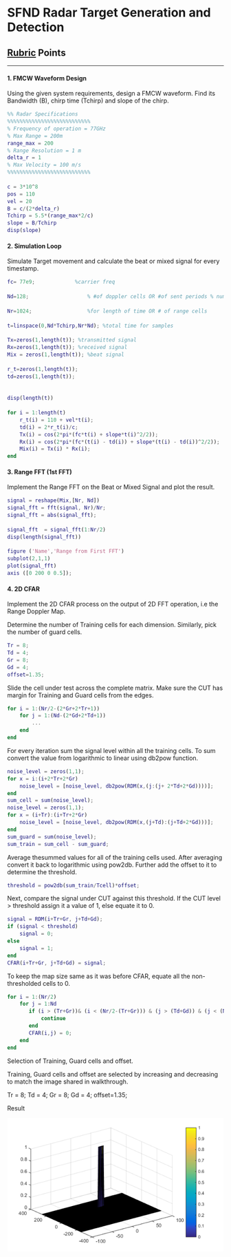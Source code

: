 # SFND Radar Target Generation and Detection
## [Rubric](https://review.udacity.com/#!/rubrics/2548/view) Points
---
#### 1. FMCW Waveform Design
Using the given system requirements, design a FMCW waveform. Find its Bandwidth (B), chirp time (Tchirp) and slope of the chirp.

```Matlab
%% Radar Specifications 
%%%%%%%%%%%%%%%%%%%%%%%%%%%
% Frequency of operation = 77GHz
% Max Range = 200m
range_max = 200
% Range Resolution = 1 m
delta_r = 1
% Max Velocity = 100 m/s
%%%%%%%%%%%%%%%%%%%%%%%%%%%

c = 3*10^8
pos = 110
vel = 20
B = c/(2*delta_r)
Tchirp = 5.5*(range_max*2/c)
slope = B/Tchirp
disp(slope)
```

#### 2. Simulation Loop
Simulate Target movement and calculate the beat or mixed signal for every timestamp.

```Matlab
fc= 77e9;             %carrier freq
                                              
Nd=128;                   % #of doppler cells OR #of sent periods % number of chirps

Nr=1024;                  %for length of time OR # of range cells

t=linspace(0,Nd*Tchirp,Nr*Nd); %total time for samples

Tx=zeros(1,length(t)); %transmitted signal
Rx=zeros(1,length(t)); %received signal
Mix = zeros(1,length(t)); %beat signal

r_t=zeros(1,length(t));
td=zeros(1,length(t));


disp(length(t))
 
for i = 1:length(t)         
    r_t(i) = 110 + vel*t(i);
    td(i) = 2*r_t(i)/c; 
    Tx(i) = cos(2*pi*(fc*t(i) + slope*t(i)^2/2));
    Rx(i) = cos(2*pi*(fc*(t(i) - td(i)) + slope*(t(i) - td(i))^2/2));
    Mix(i) = Tx(i) * Rx(i);
end
```

#### 3. Range FFT (1st FFT)

Implement the Range FFT on the Beat or Mixed Signal and plot the result.

```Matlab
signal = reshape(Mix,[Nr, Nd])
signal_fft = fft(signal, Nr)/Nr;
signal_fft = abs(signal_fft);

signal_fft  = signal_fft(1:Nr/2)   
disp(length(signal_fft))

figure ('Name','Range from First FFT')
subplot(2,1,1)
plot(signal_fft) 
axis ([0 200 0 0.5]);
```

#### 4. 2D CFAR
Implement the 2D CFAR process on the output of 2D FFT operation, i.e the Range Doppler Map.

Determine the number of Training cells for each dimension. Similarly, pick the number of guard cells.

```Matlab
Tr = 8;
Td = 4;
Gr = 8;
Gd = 4;
offset=1.35;
```

Slide the cell under test across the complete matrix. Make sure the CUT has margin for Training and Guard cells from the edges.

```Matlab
for i = 1:(Nr/2-(2*Gr+2*Tr+1))
    for j = 1:(Nd-(2*Gd+2*Td+1))
        ...
    end
end
```

For every iteration sum the signal level within all the training cells. To sum convert the value from logarithmic to linear using db2pow function.

```Matlab
noise_level = zeros(1,1);
for x = i:(i+2*Tr+2*Gr) 
    noise_level = [noise_level, db2pow(RDM(x,(j:(j+ 2*Td+2*Gd))))];
end    
sum_cell = sum(noise_level);
noise_level = zeros(1,1);
for x = (i+Tr):(i+Tr+2*Gr) 
    noise_level = [noise_level, db2pow(RDM(x,(j+Td):(j+Td+2*Gd)))];
end    
sum_guard = sum(noise_level);
sum_train = sum_cell - sum_guard;
```

Average thesummed values for all of the training cells used. After averaging convert it back to logarithmic using pow2db.
Further add the offset to it to determine the threshold.

```Matlab
threshold = pow2db(sum_train/Tcell)*offset;
```

Next, compare the signal under CUT against this threshold.
If the CUT level > threshold assign it a value of 1, else equate it to 0.

```Matlab
signal = RDM(i+Tr+Gr, j+Td+Gd);
if (signal < threshold)
    signal = 0;
else
    signal = 1;
end    
CFAR(i+Tr+Gr, j+Td+Gd) = signal;
```

To keep the map size same as it was before CFAR, equate all the non-thresholded cells to 0.

```Matlab
for i = 1:(Nr/2)
    for j = 1:Nd
       if (i > (Tr+Gr))& (i < (Nr/2-(Tr+Gr))) & (j > (Td+Gd)) & (j < (Nd-(Td+Gd)))
           continue
       end
       CFAR(i,j) = 0;
    end
end
```
Selection of Training, Guard cells and offset.

Training, Guard cells and offset are selected by increasing and decreasing to match the image shared in walkthrough.

Tr = 8;
Td = 4;
Gr = 8;
Gd = 4;
offset=1.35;

Result

![result](https://github.com/RustemIskuzhin/SFND-Radar-Target-Generation-and-Detection/blob/master/images/2D_CFAR.png)
